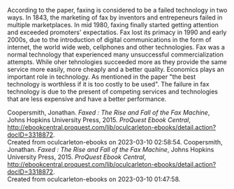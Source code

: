 According to the paper, faxing is considered to be a failed technology in two ways. In 1843, the marketing of fax by inventors and entrepeneurs failed in multiple marketplaces. In mid 1980, faxing finally started getting attention and exceeded promoters' expectatios. Fax lost its primacy in 1990 and early 2000s, due to the introduction of digital communications in the form of internet, the world wide web, cellphones and other technologies. Fax was a normal technology that experienced many unsuccessful commercialization attempts. While oher tehnologies succeeded more as they provide the same service more easily, more cheaply and a better quality. Economics plays an important role in technology. As mentioned in the paper "the best technology is worthless if it is too costly to be used". The failure in fax technology is due to the present of competing services and technologies that are less  expensive and have a better performance. 


Coopersmith, Jonathan. _Faxed : The Rise and Fall of the Fax Machine_, Johns Hopkins University Press, 2015. _ProQuest Ebook Central_, http://ebookcentral.proquest.com/lib/oculcarleton-ebooks/detail.action?docID=3318872.  
Created from oculcarleton-ebooks on 2023-03-10 02:58:54.
Coopersmith, Jonathan. _Faxed : The Rise and Fall of the Fax Machine_, Johns Hopkins University Press, 2015. _ProQuest Ebook Central_, http://ebookcentral.proquest.com/lib/oculcarleton-ebooks/detail.action?docID=3318872.  
Created from oculcarleton-ebooks on 2023-03-10 01:47:58.